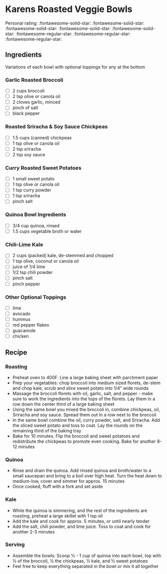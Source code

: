 # Karens Roasted Veggie Bowls

<!-- {cts} rating=2; (User can specify rating on scale of 1-5) -->

Personal rating: :fontawesome-solid-star: :fontawesome-solid-star: :fontawesome-solid-star: :fontawesome-solid-star: :fontawesome-solid-star: :fontawesome-regular-star: :fontawesome-regular-star: :fontawesome-regular-star:

<!-- {cte} -->

<!-- {cts} name_image=None; (User can specify image name) -->

<!-- TODO: Capture image -->

<!-- {cte} -->

## Ingredients

Variations of each bowl with optional toppings for any at the bottom

### Garlic Roasted Broccoli

* [ ] 2 cups broccoli
* [ ] 2 tsp olive or canola oil
* [ ] 2 cloves garlic, minced
* [ ] pinch of salt
* [ ] black pepper

### Roasted Sriracha & Soy Sauce Chickpeas

* [ ] 1.5 cups (canned) chickpeas
* [ ] 1 tsp olive or canola oil
* [ ] 2 tsp sriracha
* [ ] 2 tsp soy sauce

### Curry Roasted Sweet Potatoes

* [ ] 1 small sweet potato
* [ ] 1 tsp olive or canola oil
* [ ] 1 tsp curry powder
* [ ] 1 tsp sriracha
* [ ] pinch salt

### Quinoa Bowl Ingredients

* [ ] 3/4 cup quinoa, rinsed
* [ ] 1.5 cups vegetable broth or water

### Chili-Lime Kale

* [ ] 2 cups (packed) kale, de-stemmed and chopped
* [ ] 1 tsp olive, coconut or canola oil
* [ ] juice of 1/4 lime
* [ ] 1/2 tsp chili powder
* [ ] pinch salt
* [ ] pinch pepper

### Other Optional Toppings

* [ ] lime
* [ ] avocado
* [ ] hummus
* [ ] red pepper flakes
* [ ] guacamole
* [ ] chicken

## Recipe

### Roasting

* Preheat oven to 400F. Line a large baking sheet with parchment paper
* Prep your vegetables: chop broccoli into medium sized florets, de-stem and chop kale, scrub and slice sweet potato into 1/4” wide rounds
* Massage the broccoli florets with oil, garlic, salt, and pepper - make sure to work the ingredients into the tops of the florets. Lay them in a row down the center third of a large baking sheet
* Using the same bowl you mixed the broccoli in, combine chickpeas, oil, Sriracha and soy sauce. Spread them out in a row next to the broccoli
* In the same bowl combine the oil, curry powder, salt, and Sriracha. Add the sliced sweet potato and toss to coat. Lay the rounds on the remaining third of the baking tray
* Bake for 10 minutes. Flip the broccoli and sweet potatoes and redistribute the chickpeas to promote even cooking. Bake for another 8-12 minutes

### Quinoa

* Rinse and drain the quinoa. Add rinsed quinoa and broth/water to a small saucepan and bring to a boil over high heat. Turn the heat down to medium-low, cover and simmer for approx. 15 minutes
* Once cooked, fluff with a fork and set aside

### Kale

* While the quinoa is simmering, and the rest of the ingredients are roasting, preheat a large skillet with 1 tsp oil
* Add the kale and cook for approx. 5 minutes, or until nearly tender
* Add the salt, chili powder, and lime juice. Toss to coat and cook for another 2-3 minutes

### Serving

* Assemble the bowls: Scoop ½ - 1 cup of quinoa into each bowl, top with ½ of the broccoli, ½ the chickpeas, ½ kale, and ½ sweet potatoes
* Feel free to keep everything separated in the bowl or mix it all together
